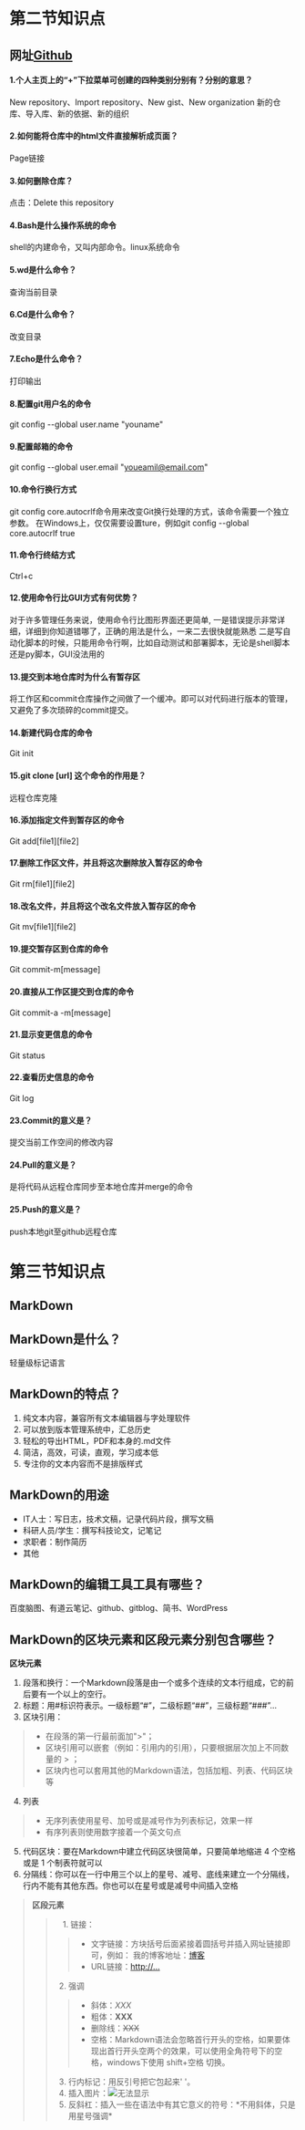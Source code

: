 # 第二节知识点  
## 网址[Github](https://github.com)
#### 1.个人主页上的“+”下拉菜单可创建的四种类别分别有？分别的意思？
  New repository、Import repository、New gist、New organization
  新的仓库、导入库、新的依据、新的组织
#### 2.如何能将仓库中的html文件直接解析成页面？
  Page链接
#### 3.如何删除仓库？
  点击：Delete this repository
#### 4.Bash是什么操作系统的命令
  shell的内建命令，又叫内部命令。linux系统命令
#### 5.wd是什么命令？
  查询当前目录
#### 6.Cd是什么命令？
  改变目录
#### 7.Echo是什么命令？
  打印输出
#### 8.配置git用户名的命令
  git config --global user.name "youname"
#### 9.配置邮箱的命令
  git config --global user.email "youeamil@email.com"
#### 10.命令行换行方式
   git config core.autocrlf命令用来改变Git换行处理的方式，该命令需要一个独立参数。
   在Windows上，仅仅需要设置ture，例如git config --global core.autocrlf true
#### 11.命令行终结方式
   Ctrl+c
#### 12.使用命令行比GUI方式有何优势？
   对于许多管理任务来说，使用命令行比图形界面还更简单,
     一是错误提示非常详细，详细到你知道错哪了，正确的用法是什么，一来二去很快就能熟悉
     二是写自动化脚本的时候，只能用命令行啊，比如自动测试和部署脚本，无论是shell脚本还是py脚本，GUI没法用的
#### 13.提交到本地仓库时为什么有暂存区
   将工作区和commit仓库操作之间做了一个缓冲。即可以对代码进行版本的管理，又避免了多次琐碎的commit提交。
#### 14.新建代码仓库的命令
   Git init
#### 15.git clone [url] 这个命令的作用是？
   远程仓库克隆
#### 16.添加指定文件到暂存区的命令
   Git add[file1][file2]
#### 17.删除工作区文件，并且将这次删除放入暂存区的命令
   Git rm[file1][file2]
#### 18.改名文件，并且将这个改名文件放入暂存区的命令
   Git mv[file1][file2]
#### 19.提交暂存区到仓库的命令
   Git commit-m[message]
#### 20.直接从工作区提交到仓库的命令
   Git commit-a -m[message]
#### 21.显示变更信息的命令
   Git status
#### 22.查看历史信息的命令
   Git log
#### 23.Commit的意义是？
   提交当前工作空间的修改内容
#### 24.Pull的意义是？
   是将代码从远程仓库同步至本地仓库并merge的命令
#### 25.Push的意义是？
   push本地git至github远程仓库  
# 第三节知识点  
## MarkDown
## MarkDown是什么？  
轻量级标记语言  
## MarkDown的特点？
1. 纯文本内容，兼容所有文本编辑器与字处理软件  
2. 可以放到版本管理系统中，汇总历史  
3. 轻松的导出HTML，PDF和本身的.md文件  
4. 简洁，高效，可读，直观，学习成本低  
5. 专注你的文本内容而不是排版样式  

## MarkDown的用途  
- IT人士：写日志，技术文稿，记录代码片段，撰写文稿  
- 科研人员/学生：撰写科技论文，记笔记  
- 求职者：制作简历  
- 其他  

## MarkDown的编辑工具工具有哪些？  
百度脑图、有道云笔记、github、gitblog、简书、WordPress 
## MarkDown的区块元素和区段元素分别包含哪些？
**区块元素**
1. 段落和换行：一个Markdown段落是由一个或多个连续的文本行组成，它的前后要有一个以上的空行。  
2. 标题：用#标识符表示。一级标题“#”，二级标题“##”，三级标题“###”...  
3. 区块引用：
>* 在段落的第一行最前面加">"；
>* 区块引用可以嵌套（例如：引用内的引用），只要根据层次加上不同数量的 > ；
>* 区块内也可以套用其他的Markdown语法，包括加粗、列表、代码区块等
4. 列表  
>* 无序列表使用星号、加号或是减号作为列表标记，效果一样  
>* 有序列表则使用数字接着一个英文句点  
5. 代码区块：要在Markdown中建立代码区块很简单，只要简单地缩进 4 个空格或是 1 个制表符就可以  
6. 分隔线：你可以在一行中用三个以上的星号、减号、底线来建立一个分隔线，行内不能有其他东西。你也可以在星号或是减号中间插入空格  

> **区段元素**  
>>　1. 链接：
>>> * 文字链接：方块括号后面紧接着圆括号并插入网址链接即可，例如：
我的博客地址：[博客](http://...)  
>>> * URL链接：<http://...>  
>> 2. 强调
>>> * 斜体：*XXX* 
>>> * 粗体：**XXX**  
>>> * 删除线：~~XXX~~   
>>> * 空格：Markdown语法会忽略首行开头的空格，如果要体现出首行开头空两个的效果，可以使用全角符号下的空格，windows下使用 shift+空格 切换。  
>> 3. 行内标记：用反引号把它包起来' '。  
>> 4. 插入图片：![无法显示](D:\学习文件\html5\练习\img\smiley.gif)  
>> 5. 反斜杠：插入一些在语法中有其它意义的符号：\*不用斜体，只是用星号强调*  


